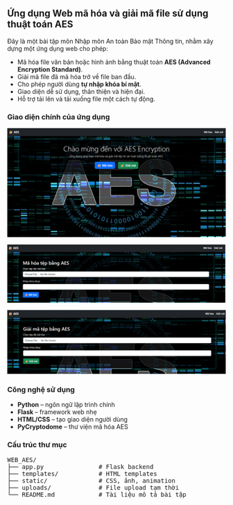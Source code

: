 <h2>Ứng dụng Web mã hóa và giải mã file sử dụng thuật toán AES</h2>

<p>Đây là một bài tập môn Nhập môn An toàn Bảo mật Thông tin, nhằm xây dựng một ứng dụng web cho phép:</p>

<ul>
  <li>Mã hóa file văn bản hoặc hình ảnh bằng thuật toán <strong>AES (Advanced Encryption Standard)</strong>.</li>
  <li>Giải mã file đã mã hóa trở về file ban đầu.</li>
  <li>Cho phép người dùng <strong>tự nhập khóa bí mật</strong>.</li>
  <li>Giao diện dễ sử dụng, thân thiện và hiện đại.</li>
  <li>Hỗ trợ tải lên và tải xuống file một cách tự động.</li>
</ul>

<h3>Giao diện chính của ứng dụng</h3>

<p align="center">
  <img src="Screenshot 2025-05-21 153411.png" alt="Giao diện AES Web App" width="600" />
</p>
<p align="center">
  <img src="Screenshot 2025-05-21 160757.png" alt="Giao diện AES Web App" width="600" />
</p>
<p align="center">
  <img src="Screenshot 2025-05-21 160822.png" alt="Giao diện AES Web App" width="600" />
</p>

<h3> Công nghệ sử dụng</h3>

<ul>
  <li><strong>Python</strong> – ngôn ngữ lập trình chính</li>
  <li><strong>Flask</strong> – framework web nhẹ</li>
  <li><strong>HTML/CSS</strong> – tạo giao diện người dùng</li>
  <li><strong>PyCryptodome</strong> – thư viện mã hóa AES</li>
</ul>

<h3>Cấu trúc thư mục</h3>

<pre>
WEB_AES/
├── app.py               # Flask backend
├── templates/           # HTML templates
├── static/              # CSS, ảnh, animation
├── uploads/             # File upload tạm thời
└── README.md            # Tài liệu mô tả bài tập
</pre>
